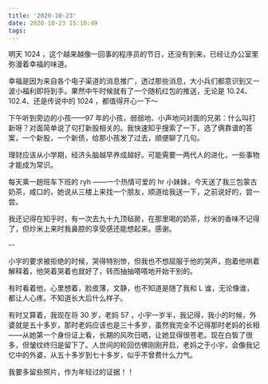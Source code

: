 ```yaml
---
title: '2020-10-23'
date: 2020-10-23 15:10:49
tags:
---
```


明天 1024 ，这个越来越像一回事的程序员的节日，还没有到来，已经让办公室里弥漫着幸福的味道。

幸福是因为来自各个电子渠道的消息推广，透过那些消息，大小兵们都意识到又一波小福利即将到手。果然中午时候就有了一个随机红包的推送，无论是 10.24、102.4、还是传说中的 1024 ，都值得开心一下～

下午听到旁边的小孩——97 年的小孩，弱弱地、小声地问对面的兄弟：什么叫打新呀？对面简单说了句打新股相关的。我快速知乎搜索了一下，选了俩靠谱的答案，一个新股，一个新债，给那小孩发了过去，顺便聊了几句。

理财应该从小学期，经济头脑越早养成越好。可能需要一两代人的进化，一些事物才能成为常识。

每天乘一趟班车下班的 ryh ——一个热情可爱的 hr 小妹妹，今天送了我三包蒙古奶茶，咸口的，她说从三楼上来找一个朋友，顺道给我送一下，之前说好的，尝一尝。

我还记得在知乎时，有一次去九十九顶毡房，在那里喝的奶茶，炒米的香味不记得了，但炒米上来时我鼻腔的享受感还能想起来。感谢。

--

小宇的要求被拒绝的时候，哭得特别惨，但我也不想屈服于他的哭声，抱着他哄着解释着，他哭着哭着也就好了，转而抽抽嗒嗒地开始干别的。

有时看着他，心里想着，脸皮薄，文静，也不知道是随了我和 L 谁，无论像谁，都让人心疼。不知道长大后什么样子。

有时又算着，我现在将 30 岁，老妈 57 ，小宇一岁半，我记得，我小的时候，外婆就是五十多岁，那时老妈应该也是三十多岁，虽然我完全不记得那时老妈的长相——从她第一个身份证上看，长期的风吹日晒，让她显得很苍老。现在白皙了很多，但皱纹终归是留下了。人世间的轮回仿佛刚刚开启，老妈之于小宇，会像我记忆中的外婆，从五十多岁到七十多岁，似乎不曾费什么力气。

我要多留些照片，作为年轻过的证据！！


